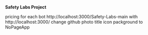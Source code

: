 **Safety Labs Project**

pricing for each bot
http://localhost:3000/Safety-Labs-main with http://localhost:3000/
change github photo
title icon 
packground to NoPageApp